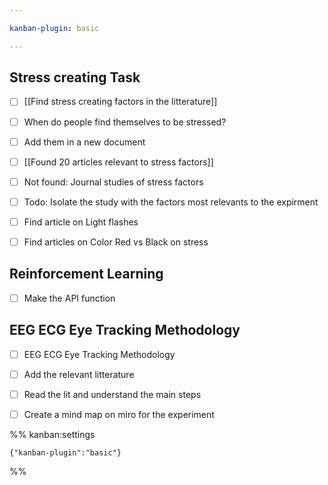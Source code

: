 ```yaml
---

kanban-plugin: basic

---
```


## Stress creating Task

- [ ] [[Find stress creating factors in the litterature]]
- [ ] When do people find themselves to be stressed?
- [ ] Add them in a new document
- [ ] [[Found  20 articles relevant to stress factors]]
- [ ] Not found: Journal studies of stress factors
- [ ] Todo: Isolate the study with the factors most relevants to the expirment
- [ ] Find article on Light flashes
- [ ] Find articles on Color Red vs Black on stress


## Reinforcement Learning

- [ ] Make the API function


## EEG ECG Eye Tracking Methodology

- [ ] EEG ECG Eye Tracking Methodology
- [ ] Add the relevant litterature
- [ ] Read the lit and understand the main steps
- [ ] Create a mind map on miro for the experiment




%% kanban:settings
```
{"kanban-plugin":"basic"}
```
%%